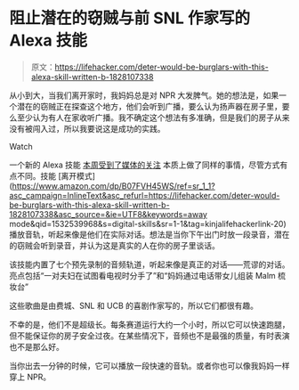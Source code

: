 # 阻止潜在的窃贼与前 SNL 作家写的 Alexa 技能

> 原文：<https://lifehacker.com/deter-would-be-burglars-with-this-alexa-skill-written-b-1828107338>

从小到大，当我们离开家时，我妈妈总是对 NPR 大发脾气。她的想法是，如果一个潜在的窃贼正在探查这个地方，他们会听到广播，要么认为扬声器在房子里，要么至少认为有人在家收听广播。我不确定这个想法有多准确，但是我们的房子从来没有被闯入过，所以我要说这是成功的实践。

Watch

一个新的 Alexa 技能 [本周受到了媒体的关注](https://techcrunch.com/2018/08/03/scare-off-burglars-with-this-ridiculous-alexa-skill/) 本质上做了同样的事情，尽管方式有点不同。技能 [离开模式](https://www.amazon.com/dp/B07FVH45WS/ref=sr_1_1?asc_campaign=InlineText&asc_refurl=https://lifehacker.com/deter-would-be-burglars-with-this-alexa-skill-written-b-1828107338&asc_source=&ie=UTF8&keywords=away mode&qid=1532539968&s=digital-skills&sr=1-1&tag=kinjalifehackerlink-20) 播放音轨，听起来像是他们在实际对话。想法是当你下午出门时放一段录音，潜在的窃贼会听到录音，并认为这是真实的人在你的房子里谈话。

该技能内置了七个预先录制的音频轨道，听起来像是真正的对话——荒谬的对话。亮点包括“一对夫妇在试图看电视时分手了”和“妈妈通过电话带女儿组装 Malm 梳妆台”

这些歌曲是由费城、SNL 和 UCB 的喜剧作家写的，所以它们都很有趣。

不幸的是，他们不是超级长。每条赛道运行大约一个小时，所以它可以快速跑腿，但不能保证你的房子安全过夜。在某些情况下，音频也不是最强的质量，有时表演也不是那么好。

当你出去一分钟的时候，它可以播放一段快速的音轨。或者你也可以像我妈妈一样穿上 NPR。
